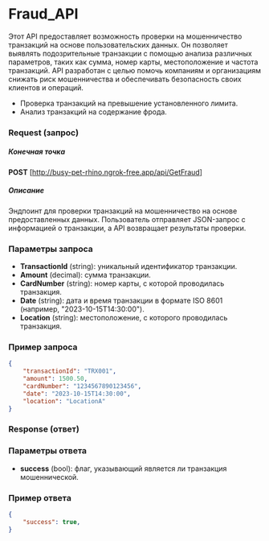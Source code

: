 # Fraud_API
Этот API предоставляет возможность проверки на мошенничество транзакций на основе пользовательских данных. Он позволяет выявлять подозрительные транзакции с помощью анализа различных параметров, таких как сумма, номер карты, местоположение и частота транзакций. API разработан с целью помочь компаниям и организациям снижать риск мошенничества и обеспечивать безопасность своих клиентов и операций.

- Проверка транзакций на превышение установленного лимита.
- Анализ транзакций на содержание фрода.
### Request (запрос)
##### Конечная точка
**POST** [http://busy-pet-rhino.ngrok-free.app/api/GetFraud]
##### Описание
Эндпоинт для проверки транзакций на мошенничество на основе предоставленных данных. Пользователь отправляет JSON-запрос с информацией о транзакции, а API возвращает результаты проверки.

### Параметры запроса
- **TransactionId** (string): уникальный идентификатор транзакции.
- **Amount** (decimal): сумма транзакции.
- **CardNumber** (string): номер карты, с которой проводилась транзакция.
- **Date** (string): дата и время транзакции в формате ISO 8601 (например, "2023-10-15T14:30:00").
- **Location** (string): местоположение, с которого проводилась транзакция.
### Пример запроса
``` json
{
    "transactionId": "TRX001",
    "amount": 1500.50,
    "cardNumber": "1234567890123456",
    "date": "2023-10-15T14:30:00",
    "location": "LocationA"
}
```

### Response (ответ)
### Параметры ответа
- **success** (bool): флаг, указывающий является ли транзакция мошеннической.

### Пример ответа
``` json
{
    "success": true,
}
```

